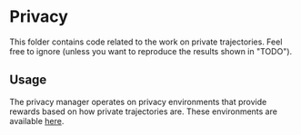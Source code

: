 # Privacy

This folder contains code related to the work on private trajectories.
Feel free to ignore (unless you want to reproduce the results shown in "TODO").

## Usage

The privacy manager operates on privacy environments that provide rewards based on how private trajectories are.
These environments are available [here](https://github.com/sgowal/gym-extras).
